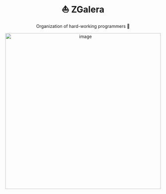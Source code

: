 <div align="center">
  
  # ⛵ ZGalera
  
  Organization of hard-working programmers 🥵
  
  <img alt="image" src="https://github.com/user-attachments/assets/7e9c4f7a-e9d4-4a88-9146-c7a6025f3644" width="500">
</div>
